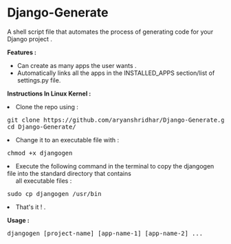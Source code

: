 # Django-Generate

<p>A shell script file that automates the process of generating code for your Django project .</p>
<strong>Features : </strong>
<ul>
<p></p>
<li>Can create as many apps the user wants .</li>
<li>Automatically links all the apps in the INSTALLED_APPS section/list of settings.py file.</li>
</ul>
<strong>Instructions In Linux Kernel :</strong>
<p></p>
<p></p>
<li>Clone the repo using : <pre>git clone https://github.com/aryanshridhar/Django-Generate.git<br>cd Django-Generate/</pre></li>
<li>Change it to an executable file with : <pre>chmod +x djangogen</pre></li>
<li>Execute the following command in the terminal to copy the djangogen file into the standard directory that contains &nbsp;&nbsp;&nbsp;&nbsp;&nbsp;&nbsp;&nbsp;<br>&nbsp;&nbsp;&nbsp;&nbsp;&nbsp;all executable files : <pre>sudo cp djangogen /usr/bin</pre> </li>
<li>That's it ! .</li>
</ul>
<p></p>
<strong>Usage :</strong>
<p></p>
<pre>djangogen [project-name] [app-name-1] [app-name-2] ...</pre> 
